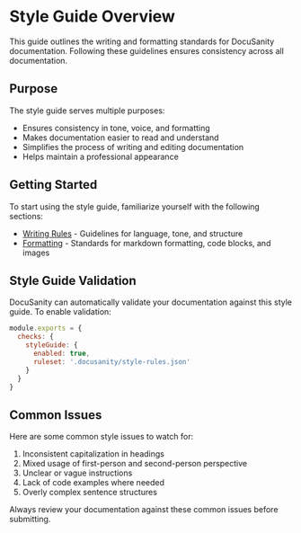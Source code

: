 
# Style Guide Overview

This guide outlines the writing and formatting standards for DocuSanity documentation. Following these guidelines ensures consistency across all documentation.

## Purpose

The style guide serves multiple purposes:

- Ensures consistency in tone, voice, and formatting
- Makes documentation easier to read and understand
- Simplifies the process of writing and editing documentation
- Helps maintain a professional appearance

## Getting Started

To start using the style guide, familiarize yourself with the following sections:

- [Writing Rules](/docs/style-guide/writing-rules) - Guidelines for language, tone, and structure
- [Formatting](/docs/style-guide/formatting) - Standards for markdown formatting, code blocks, and images

## Style Guide Validation

DocuSanity can automatically validate your documentation against this style guide. To enable validation:

```javascript
module.exports = {
  checks: {
    styleGuide: {
      enabled: true,
      ruleset: '.docusanity/style-rules.json'
    }
  }
}
```

## Common Issues

Here are some common style issues to watch for:

1. Inconsistent capitalization in headings
2. Mixed usage of first-person and second-person perspective
3. Unclear or vague instructions
4. Lack of code examples where needed
5. Overly complex sentence structures

Always review your documentation against these common issues before submitting.
